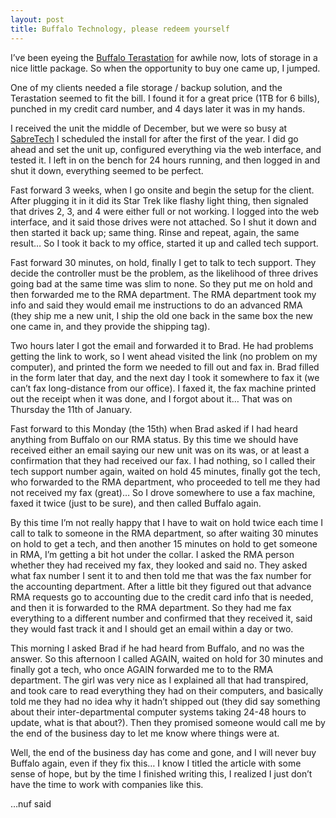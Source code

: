 ```yaml
---
layout: post
title: Buffalo Technology, please redeem yourself
---
```


I’ve been eyeing the [Buffalo
Terastation](http://www.buffalo-technology.com/products/product-detail.php?productid=97)
for awhile now, lots of storage in a nice little package. So when the
opportunity to buy one came up, I jumped.

One of my clients needed a file storage / backup solution, and the
Terastation seemed to fit the bill. I found it for a great price (1TB
for 6 bills), punched in my credit card number, and 4 days later it was
in my hands.

I received the unit the middle of December, but we were so busy at
[SabreTech](http://www.sabretechllc.com) I scheduled the install for
after the first of the year. I did go ahead and set the unit up,
configured everything via the web interface, and tested it. I left in on
the bench for 24 hours running, and then logged in and shut it down,
everything seemed to be perfect.

Fast forward 3 weeks, when I go onsite and begin the setup for the
client. After plugging it in it did its Star Trek like flashy light
thing, then signaled that drives 2, 3, and 4 were either full or not
working. I logged into the web interface, and it said those drives were
not attached. So I shut it down and then started it back up; same thing.
Rinse and repeat, again, the same result… So I took it back to my
office, started it up and called tech support.

Fast forward 30 minutes, on hold, finally I get to talk to tech support.
They decide the controller must be the problem, as the likelihood of
three drives going bad at the same time was slim to none. So they put me
on hold and then forwarded me to the <span class="caps"><span
class="caps">RMA</span></span> department. The <span class="caps"><span
class="caps">RMA</span></span> department took my info and said they
would email me instructions to do an advanced <span class="caps"><span
class="caps">RMA</span></span> (they ship me a new unit, I ship the old
one back in the same box the new one came in, and they provide the
shipping tag).

Two hours later I got the email and forwarded it to Brad. He had
problems getting the link to work, so I went ahead visited the link (no
problem on my computer), and printed the form we needed to fill out and
fax in. Brad filled in the form later that day, and the next day I took
it somewhere to fax it (we can’t fax long-distance from our office). I
faxed it, the fax machine printed out the receipt when it was done, and
I forgot about it… That was on Thursday the 11th of January.

Fast forward to this Monday (the 15th) when Brad asked if I had heard
anything from Buffalo on our <span class="caps"><span
class="caps">RMA</span></span> status. By this time we should have
received either an email saying our new unit was on its was, or at least
a confirmation that they had received our fax. I had nothing, so I
called their tech support number again, waited on hold 45 minutes,
finally got the tech, who forwarded to the <span class="caps"><span
class="caps">RMA</span></span> department, who proceeded to tell me they
had not received my fax (great)… So I drove somewhere to use a fax
machine, faxed it twice (just to be sure), and then called Buffalo
again.

By this time I’m not really happy that I have to wait on hold twice each
time I call to talk to someone in the <span class="caps"><span
class="caps">RMA</span></span> department, so after waiting 30 minutes
on hold to get a tech, and then another 15 minutes on hold to get
someone in <span class="caps"><span class="caps">RMA</span></span>, I’m
getting a bit hot under the collar. I asked the <span class="caps"><span
class="caps">RMA</span></span> person whether they had received my fax,
they looked and said no. They asked what fax number I sent it to and
then told me that was the fax number for the accounting department.
After a little bit they figured out that advance <span
class="caps"><span class="caps">RMA</span></span> requests go to
accounting due to the credit card info that is needed, and then it is
forwarded to the <span class="caps"><span class="caps">RMA</span></span>
department. So they had me fax everything to a different number and
confirmed that they received it, said they would fast track it and I
should get an email within a day or two.

This morning I asked Brad if he had heard from Buffalo, and no was the
answer. So this afternoon I called <span class="caps"><span
class="caps">AGAIN</span></span>, waited on hold for 30 minutes and
finally got a tech, who once <span class="caps"><span
class="caps">AGAIN</span></span> forwarded me to to the <span
class="caps"><span class="caps">RMA</span></span> department. The girl
was very nice as I explained all that had transpired, and took care to
read everything they had on their computers, and basically told me they
had no idea why it hadn’t shipped out (they did say something about
their inter-departmental computer systems taking 24-48 hours to update,
what is that about?). Then they promised someone would call me by the
end of the business day to let me know where things were at.

Well, the end of the business day has come and gone, and I will never
buy Buffalo again, even if they fix this… I know I titled the article
with some sense of hope, but by the time I finished writing this, I
realized I just don’t have the time to work with companies like this.

…nuf said
